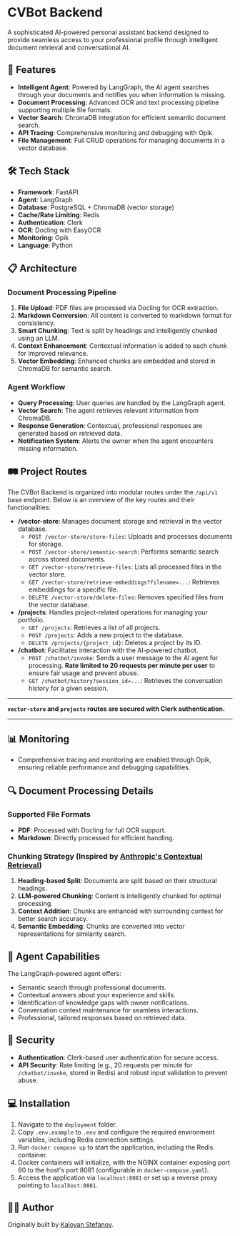 # CVBot Backend

A sophisticated AI-powered personal assistant backend designed to provide seamless access to your professional profile through intelligent document retrieval and conversational AI.

## 🚀 Features

- **Intelligent Agent**: Powered by LangGraph, the AI agent searches through your documents and notifies you when information is missing.
- **Document Processing**: Advanced OCR and text processing pipeline supporting multiple file formats.
- **Vector Search**: ChromaDB integration for efficient semantic document search.
- **API Tracing**: Comprehensive monitoring and debugging with Opik.
- **File Management**: Full CRUD operations for managing documents in a vector database.

## 🛠️ Tech Stack

- **Framework**: FastAPI
- **Agent**: LangGraph
- **Database**: PostgreSQL + ChromaDB (vector storage)
- **Cache/Rate Limiting**: Redis
- **Authentication**: Clerk
- **OCR**: Docling with EasyOCR
- **Monitoring**: Opik
- **Language**: Python

## 📋 Architecture

### Document Processing Pipeline

1. **File Upload**: PDF files are processed via Docling for OCR extraction.
2. **Markdown Conversion**: All content is converted to markdown format for consistency.
3. **Smart Chunking**: Text is split by headings and intelligently chunked using an LLM.
4. **Context Enhancement**: Contextual information is added to each chunk for improved relevance.
5. **Vector Embedding**: Enhanced chunks are embedded and stored in ChromaDB for semantic search.

### Agent Workflow

- **Query Processing**: User queries are handled by the LangGraph agent.
- **Vector Search**: The agent retrieves relevant information from ChromaDB.
- **Response Generation**: Contextual, professional responses are generated based on retrieved data.
- **Notification System**: Alerts the owner when the agent encounters missing information.

## 🛤️ Project Routes

The CVBot Backend is organized into modular routes under the `/api/v1` base endpoint. Below is an overview of the key routes and their functionalities:

- **/vector-store**: Manages document storage and retrieval in the vector database.
  - `POST /vector-store/store-files`: Uploads and processes documents for storage.
  - `POST /vector-store/semantic-search`: Performs semantic search across stored documents.
  - `GET /vector-store/retrieve-files`: Lists all processed files in the vector store.
  - `GET /vector-store/retrieve-embeddings?filename=...`: Retrieves embeddings for a specific file.
  - `DELETE /vector-store/delete-files`: Removes specified files from the vector database.
- **/projects**: Handles project-related operations for managing your portfolio.
  - `GET /projects`: Retrieves a list of all projects.
  - `POST /projects`: Adds a new project to the database.
  - `DELETE /projects/{project_id}`: Deletes a project by its ID.
- **/chatbot**: Facilitates interaction with the AI-powered chatbot.
  - `POST /chatbot/invoke`: Sends a user message to the AI agent for processing. **Rate limited to 20 requests per minute per user** to ensure fair usage and prevent abuse.
  - `GET /chatbot/history?session_id=...`: Retrieves the conversation history for a given session.

---
**`vector-store` and `projects` routes are secured with Clerk authentication.**

---

## 📊 Monitoring

- Comprehensive tracing and monitoring are enabled through Opik, ensuring reliable performance and debugging capabilities.

## 🔍 Document Processing Details

### Supported File Formats
- **PDF**: Processed with Docling for full OCR support.
- **Markdown**: Directly processed for efficient handling.

### Chunking Strategy (Inspired by [Anthropic's Contextual Retrieval](https://www.anthropic.com/news/contextual-retrieval))
1. **Heading-based Split**: Documents are split based on their structural headings.
2. **LLM-powered Chunking**: Content is intelligently chunked for optimal processing.
3. **Context Addition**: Chunks are enhanced with surrounding context for better search accuracy.
4. **Semantic Embedding**: Chunks are converted into vector representations for similarity search.

## 🤖 Agent Capabilities

The LangGraph-powered agent offers:
- Semantic search through professional documents.
- Contextual answers about your experience and skills.
- Identification of knowledge gaps with owner notifications.
- Conversation context maintenance for seamless interactions.
- Professional, tailored responses based on retrieved data.

## 🔐 Security

- **Authentication**: Clerk-based user authentication for secure access.
- **API Security**: Rate limiting (e.g., 20 requests per minute for `/chatbot/invoke`, stored in Redis) and robust input validation to prevent abuse.

## 💻 Installation

1. Navigate to the `deployment` folder.
2. Copy `.env.example` to `.env` and configure the required environment variables, including Redis connection settings.
3. Run `docker compose up` to start the application, including the Redis container.
4. Docker containers will initialize, with the NGINX container exposing port 80 to the host's port 8081 (configurable in `docker-compose.yaml`).
5. Access the application via `localhost:8081` or set up a reverse proxy pointing to `localhost:8081`.

## 👨‍💻 Author

Originally built by [Kaloyan Stefanov](https://github.com/ikok07).